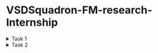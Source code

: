 # VSDSquadron-FM-research-Internship

<details>
<summary>Task 1 </summary>
# VSDFPGA Task 1 - VSDSquadron FPGA Mini: Verilog and PCF Task 

# 1. Understanding the Verilog Code

## Verilog Code and its functions:
The Verilog code it  has a blinking blue led. It’s main features are:  
**Clock Division:** A clock divider is implemented to reduce the input clock frequency to a lower frequency suitable for driving the LED.  
**Blinking Mechanism:** the clock makes an input signal  

### Key Signals:
**Clock (clk):** The clock signal oF the FPGA.  
**Reset (reset):** resets the clock divider for it to stop blinking  
**LED Output (led_blue):** Output Signal of the blue led  

# 2. PCF FILE:
The PCF file (VSDSquadronFM.pcf) means the pins and the mapping of the Verilog design. mappings are:  
**clk:** Connected to clock input pin.  
**reset:** Connected to a GPIO pin.  
**led_blue:** Connected to the pin where it makes the blue LED glow.  

### Sample PCF File Content:
set_io clk 21       (this is the clock input pin)  
set_io reset 35     (this is the reset input pin)  
set_io led_blue 25  (this is the blue LED output pin)  

### Observations:
Pin numbers correspond to specific physical locations on the FPGA Mini board.  
Proper mapping ensures the FPGA design interacts correctly with external components.  

# 3. Integration Steps and Observations While Working with the FPGA Mini Board
## Integration Steps
### 1.	Setup:
Install Yosys to upload the code into the Verilog  
Used nextpnr-ice40 for place-and-route.  
Timing analysis for ice-time.  
Converts bitstream through icepack and programme it using the FPGA with the iceprog.  

### 2.	Verilog Code Compilation and Build:
Ran the build target in the Makefile to synthesize the Verilog code and generate the necessary files (JSON, ASC, BIN).  

### 3.	Programming the FPGA:
Uploaded the binary bitstream file (top.bin) to the FPGA Mini board using iceprog.  

### 4.	Testing the Design:
Verified that the blue LED blinked at the expected frequency  

# Outcome
The clock divider's parameters required fine-tuning to achieve the desired LED blinking rate.  
Correctly matching the PCF file to the FPGA board layout was critical to ensuring proper functionality.  
The reset signal was tested successfully, halting and resuming the blinking as expected.  


## Step 1: Open Xubuntu:
![1](https://github.com/user-attachments/assets/27cf8fc3-be4d-479c-ad1a-8dfe8508bb10)

## Step 2: Open terminal and open VSDSquadron_FM: 
![2](https://github.com/user-attachments/assets/c21363c5-f374-47f9-b071-6d8949accb05)

## Step 3: Then open blink led in VSDSQUADRON_FM: 
![3](https://github.com/user-attachments/assets/fae4b7e4-3d5b-4c29-a122-1633afe1186c)

## Step 4: Now we need to let the power reach the board: 
![4](https://github.com/user-attachments/assets/5e59f8b8-2f8b-4262-9cb7-833274dba7f4)

## Step 5: Then use the command lsusb to check if the code can reach the board: 
![5](https://github.com/user-attachments/assets/e1a36a33-1410-4cec-80c3-23d5f631c776)

## Step 6: Then clean all the extra builds using make clean: 
![6](https://github.com/user-attachments/assets/68059760-7f32-4a5c-848a-c4a2457c4d55)

## Step 7: Then use the command make build: 
![7](https://github.com/user-attachments/assets/81624409-6cbc-4088-b8ef-855a1beb3348)

## Step 8: Finally use the command sudo make flash then enter sudo password: 
![8](https://github.com/user-attachments/assets/52f68700-b628-49fb-bc87-02247eb28aad)


# 4. Challenges Faced and Solutions Implemented
## Challenges
### 1.	USB option:
The USB option to select.  
**Solution:** Checking in device Manager of windows.  
### 2.	Wrong version:
Testing with the old version.  
**Solution:** creating a new version.  
### 3.	Serial Communication:
Difficulty in establishing UART communication for debugging.  
**Solution:** Configured picocom with the correct baud rate and port settings specified in the Makefile.  

## Working Verilog Code:
Working of the LED blinking along with clock division and reset.  
2.	Pin limitation File (VSDSquadronFM.pcf):  
Provides us with the exact pin mappings for the FPGA Mini board.  
3.	Makefile:  
Automates the ‘make clean’ and ‘make build’
</details>


<details>

<summary>Task 2 </summary>

# Task List for Understanding and Implementing the Verilog Code on the VSDSquadron FPGA Mini Board

**Objective:** To understand and document the provided Verilog code, create the necessary PCF file, and integrate the design with the VSDSquadron FPGA Mini board.

## Introduction
The Universal Asynchronous Receiver-Transmitter (UART) loopback mechanism is an essential testing feature, enabling developers to verify data transmission and reception functionality within an FPGA-based system. This project involves designing, implementing, and testing a UART loopback system using Verilog, synthesizing it onto the VSDSquadron FPGA Mini, and verifying its functionality.  

## Code
**Repository Access:**
The uart_loopback project was downloaded from the VSDSquadron_FM repository.  
The Verilog files were cloned locally for analysis.  
### Key Modules:
**o	UART Transmitter (TX) and Receiver (RX):**  
The uart_trx.v file contains the implementation of both the UART transmitter and receiver functionalities. This module manages the data transmission and reception processes.  
**o	Top-Level Module:**
The top.v file serves as the top-level module, integrating the UART transceiver and establishing the loopback connection.  

•	Create a folder called uart_loopback then fill it with the makefile pcf file top.v and the uart_trx file:  
![image](https://github.com/user-attachments/assets/754e52b5-ca57-43a1-88b5-999cea567003)


## Block Diagram and Circuit Diagram
 
![image](https://github.com/user-attachments/assets/d6ddcf70-c489-488b-b58d-18fc90c117f1)


![image](https://github.com/user-attachments/assets/da454bb3-a3ed-44ee-bd5a-467f21a7f153)

 

## Hardware Implementation
### Hardware Setup:  
o	The VSDSquadron FPGA Mini was securely connected to a PC via a USB-UART converter.  

### Code Synthesis and Upload:  
o	The Verilog code was synthesized and  was uploaded to the FPGA

### Process:
•	Open terminal then enter the following code  
 ![image](https://github.com/user-attachments/assets/09a6e302-a5e5-487d-92bc-531789cbb17f)  

•	Then type lsusb then make build  
 ![image](https://github.com/user-attachments/assets/418f519e-e90e-47bf-86a9-f8e4520fcaef)  

•	Then type sudo make flash  
 ![image](https://github.com/user-attachments/assets/eb808561-da58-4a47-bf07-d182ba6437c9)  


## Testing and Verification
### Serial Terminal Configuration:  
Open docklight on windows then go to tools then project settings then type the required COM then fill in the baud rate:  
 ![image](https://github.com/user-attachments/assets/f71777b1-2c58-4c94-9659-e51f9e9061fe)  

Double click the box under name then fill in the following info:  
 ![image](https://github.com/user-attachments/assets/4dde2ff9-684a-4824-a942-87d13334b264)  


## Testing Process:  
o	Data was transmitted from the PC to the FPGA.  
o	Successful loopback was confirmed when the same data was received back on the serial terminal.  

Then click on apply and okay then click on the arrow next to the box:  
 ![image](https://github.com/user-attachments/assets/9e04e4e9-4244-48e6-afc4-120ebcfee559)  



## Results
The UART loopback mechanism was successfully implemented and tested. The system consistently returned transmitted data without errors, validating the functionality of the TX and RX modules.  

## Conclusion  
This project demonstrated the successful implementation of a UART loopback system, achieving its objective of verifying UART functionality through hardware testing and documentation. The outcomes provide a reliable framework for further UART-based developments on the VSDSquadron FPGA Mini.  


</details>
